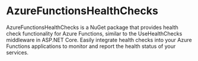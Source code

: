 # AzureFunctionsHealthChecks
AzureFunctionsHealthChecks is a NuGet package that provides health check functionality for Azure Functions, similar to the UseHealthChecks middleware in ASP.NET Core. Easily integrate health checks into your Azure Functions applications to monitor and report the health status of your services.
